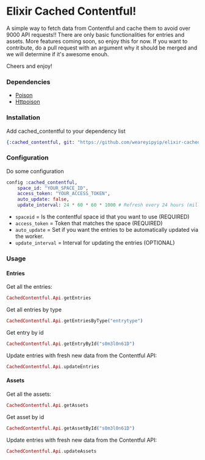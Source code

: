 # Elixir Cached Contentful!

A simple way to fetch data from Contentful and cache them to avoid over 9000 API requests!!
There are only basic functionalities for entries and assets. More features coming soon, so enjoy this for now.
If you want to contribute, do a pull request with an argument why it should be merged and we will determine if it's awesome enouh.

Cheers and enjoy!

### Dependencies

* [Poison](https://github.com/devinus/poison)
* [Httpoison](https://github.com/edgurgel/httpoison)

### Installation

Add cached_contentful to your dependency list
``` Elixir
{:cached_contentful, git: "https://github.com/weareyipyip/elixir-cached-contentful.git"}
```
### Configuration

Do some configuration
``` Elixir
config :cached_contentful,
    space_id: "YOUR_SPACE_ID",
    access_token: "YOUR_ACCESS_TOKEN",
    auto_update: false,
    update_interval: 24 * 60 * 60 * 1000 # Refresh every 24 hours (milliseconds)
```

* `spaceid` = Is the contentful space id that you want to use (REQUIRED)
* `access_token` = Token that matches the space (REQUIRED)
* `auto_update` = Set if you want the entries to be automatically updated via the worker.
* `update_interval` = Interval for updating the entries (OPTIONAL)

### Usage

#### Entries

Get all the entries:
``` Elixir
CachedContentful.Api.getEntries
```

Get all entries by type
``` Elixir
CachedContentful.Api.getEntriesByType("entrytype")
```

Get entry by id
``` Elixir
CachedContentful.Api.getEntryById("s0m3l0n61D")
```

Update entries with fresh new data from the Contentful API:
``` Elixir
CachedContentful.Api.updateEntries
```

#### Assets

Get all the assets:
``` Elixir
CachedContentful.Api.getAssets
```

Get asset by id
``` Elixir
CachedContentful.Api.getAssetById("s0m3l0n61D")
```

Update entries with fresh new data from the Contentful API:
``` Elixir
CachedContentful.Api.updateAssets
```